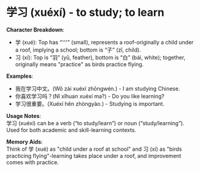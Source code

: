 # **学习 (xuéxí) - to study; to learn**

**Character Breakdown**:  
- 学 (xué): Top has “⺍” (small), represents a roof-originally a child under a roof, implying a school; bottom is “子” (zǐ, child).  
- 习 (xí): Top is “羽” (yǔ, feather), bottom is “白” (bái, white); together, originally means "practice" as birds practice flying.

**Examples**:  
- 我在学习中文。(Wǒ zài xuéxí zhōngwén.) - I am studying Chinese.  
- 你喜欢学习吗？(Nǐ xǐhuan xuéxí ma?) - Do you like learning?  
- 学习很重要。(Xuéxí hěn zhòngyào.) - Studying is important.

**Usage Notes**:  
学习 (xuéxí) can be a verb (“to study/learn”) or noun (“study/learning”). Used for both academic and skill-learning contexts.

**Memory Aids**:  
Think of 学 (xué) as "child under a roof at school" and 习 (xí) as "birds practicing flying"-learning takes place under a roof, and improvement comes with practice.